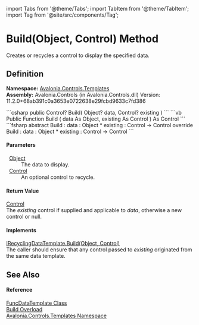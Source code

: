 import Tabs from '@theme/Tabs'; 
import TabItem from '@theme/TabItem'; 
import Tag from '@site/src/components/Tag'; 

# Build(Object, Control) Method


Creates or recycles a control to display the specified data.



## Definition
**Namespace:** <a href="N_Avalonia_Controls_Templates">Avalonia.Controls.Templates</a>  
**Assembly:** Avalonia.Controls (in Avalonia.Controls.dll) Version: 11.2.0+68ab391c0a3653e0722638e29fcbd9633c7fd386

<Tabs groupId="api-code-preview">
<TabItem value="csharp" label="C#">
```csharp
public Control? Build(
	Object? data,
	Control? existing
)
```
</TabItem>
<TabItem value="vb" label="VB">
```vb
Public Function Build ( 
	data As Object,
	existing As Control
) As Control
```
</TabItem>
<TabItem value="fsharp" label="F#">
```fsharp
abstract Build : 
        data : Object * 
        existing : Control -> Control 
override Build : 
        data : Object * 
        existing : Control -> Control 
```
</TabItem>
</Tabs>



#### Parameters
<dl><dt>  <a href="https://learn.microsoft.com/dotnet/api/system.object" target="_blank" rel="noopener noreferrer">Object</a></dt><dd>The data to display.</dd><dt>  <a href="T_Avalonia_Controls_Control">Control</a></dt><dd>An optional control to recycle.</dd></dl>

#### Return Value
<a href="T_Avalonia_Controls_Control">Control</a>  
The *existing* control if supplied and applicable to *data*, otherwise a new control or null.

#### Implements
<a href="M_Avalonia_Controls_Templates_IRecyclingDataTemplate_Build">IRecyclingDataTemplate.Build(Object, Control)</a>  
The caller should ensure that any control passed to *existing* originated from the same data template.

## See Also


#### Reference
<a href="T_Avalonia_Controls_Templates_FuncDataTemplate">FuncDataTemplate Class</a>  
<a href="Overload_Avalonia_Controls_Templates_FuncDataTemplate_Build">Build Overload</a>  
<a href="N_Avalonia_Controls_Templates">Avalonia.Controls.Templates Namespace</a>  

